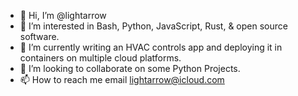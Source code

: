 - 👋 Hi, I’m @lightarrow
- 👀 I’m interested in Bash, Python, JavaScript, Rust, & open source software.
- 🌱 I’m currently writing an HVAC controls app and deploying it in containers on multiple cloud platforms.
- 💞️ I’m looking to collaborate on some Python Projects.
- 📫 How to reach me email lightarrow@icloud.com

<!---
lightarrow/lightarrow is a ✨ special ✨ repository because its `README.md` (this file) appears on your GitHub profile.
You can click the Preview link to take a look at your changes.
--->
